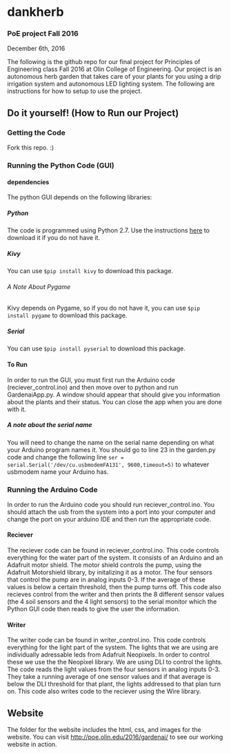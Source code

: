 # dankherb
### PoE project Fall 2016
December 6th, 2016

The following is the github repo for our final project for Principles of Engineering class Fall 2016 at Olin College of Engineering. Our project is an autonomous herb garden that takes care of your plants for you using a drip irrigation system and autonomous LED lighting system. The following are instructions for how to setup to use the project. 

## Do it yourself! (How to Run our Project)

### Getting the Code
Fork this repo. :)

### Running the Python Code (GUI)

#### dependencies 
The python GUI depends on the following libraries:

##### Python 
The code is programmed using Python 2.7. Use the instructions [here](https://www.python.org/downloads/) to download it if you do not have it.

##### Kivy
You can use `$pip install kivy` to download this package. 

###### A Note About Pygame
Kivy depends on Pygame, so if you do not have it, you can use `$pip install pygame` to download this package. 

##### Serial
You can use `$pip install pyserial` to download this package. 

#### To Run
In order to run the GUI, you must first run the Arduino code (reciever_control.ino) and then move over to python and run GardenaiApp.py. A window should appear that should give you information about the plants and their status. You can close the app when you are done with it.

##### A note about the serial name
You will need to change the name on the serial name depending on what your Arduino program names it. You should go to line 23 in the garden.py code and change the following line `ser = serial.Serial('/dev/cu.usbmodemFA131', 9600,timeout=5)` to whatever usbmodem name your Arduino has. 

### Running the Arduino Code 
In order to run the Arduino code you should run reciever_control.ino. You should attach the usb from the system into a port into your computer and change the port on your arduino IDE and then run the appropriate code. 

#### Reciever
The reciever code can be found in reciever_control.ino. This code controls everything for the water part of the system. It consists of an Arduino and an Adafruit motor shield. The motor shield controls the pump, using the Adafruit Motorshield library, by initalizing it as a motor. The four sensors that control the pump are in analog inputs 0-3. If the average of these values is below a certain threshold, then the pump turns off. 
This code also recieves control from the writer and then prints the 8 different sensor values (the 4 soil sensors and the 4 light sensors) to the serial monitor which the Python GUI code then reads to give the user the information.

#### Writer
The writer code can be found in writer_control.ino. This code controls everything for the light part of the system. The lights that we are using are individually adressable leds from Adafruit Neopixels. In order to control these we use the the Neopixel library. We are using DLI to control the lights. The code reads the light values from the four sensors in analog inputs 0-3. They take a running average of one sensor values and if that average is below the DLI threshold for that plant, the lights addressed to that plan turn on. 
This code also writes code to the reciever using the Wire library. 

## Website
The folder for the website includes the html, css, and images for the website. You can visit http://poe.olin.edu/2016/gardenai/ to see our working website in action.  
